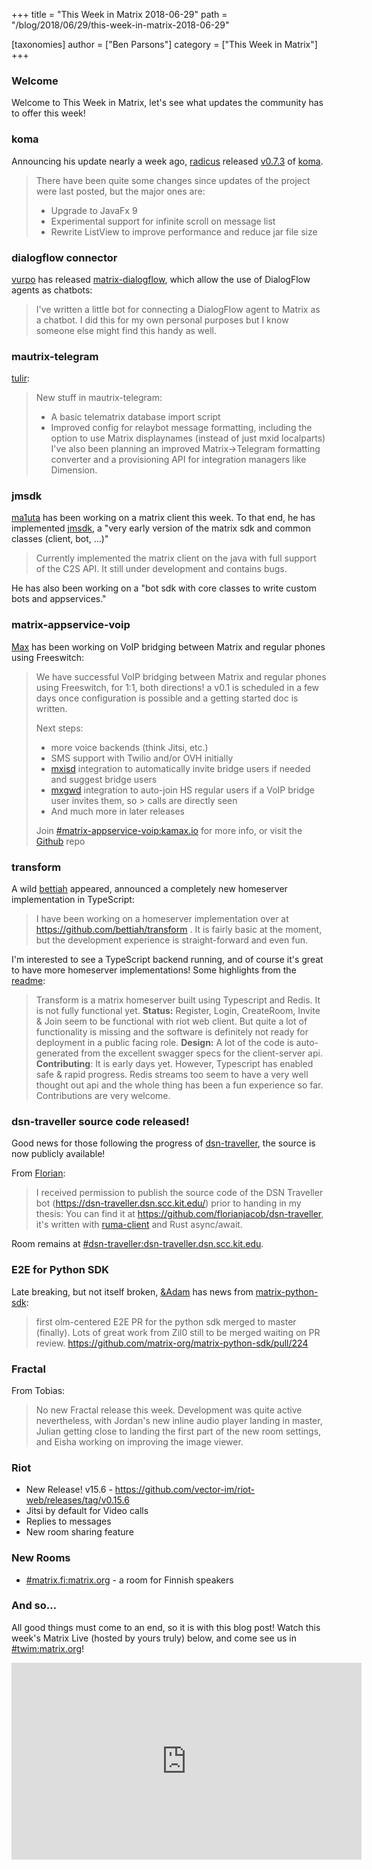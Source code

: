 +++
title = "This Week in Matrix 2018-06-29"
path = "/blog/2018/06/29/this-week-in-matrix-2018-06-29"

[taxonomies]
author = ["Ben Parsons"]
category = ["This Week in Matrix"]
+++

### Welcome

Welcome to This Week in Matrix, let's see what updates the community has to offer this week!

### koma

Announcing his update nearly a week ago, <a href="https://matrix.to/#/@radicus:matrix.org">radicus</a> released <a href="https://github.com/koma-im/koma/releases/tag/0.7.3">v0.7.3</a> of <a href="https://github.com/koma-im/koma/">koma</a>.
<blockquote>There have been quite some changes since updates of the project were last posted, but the major ones are:
<ul>
 	<li>Upgrade to JavaFx 9</li>
 	<li>Experimental support for infinite scroll on message list</li>
 	<li>Rewrite ListView to improve performance and reduce jar file size</li>
</ul>
</blockquote>

### dialogflow connector

<a href="https://matrix.to/#/@vurpo:vurpo.fi">vurpo</a> has released <a href="https://gitlab.com/vurpo/matrix-dialogflow">matrix-dialogflow</a>, which allow the use of DialogFlow agents as chatbots:
<blockquote>I've written a little bot for connecting a DialogFlow agent to Matrix as a chatbot. I did this for my own personal purposes but I know someone else might find this handy as well.</blockquote>

### mautrix-telegram

<a href="@tulir:maunium.net">tulir</a>:
<blockquote>New stuff in mautrix-telegram:
<ul>
 	<li>A basic telematrix database import script</li>
 	<li>Improved config for relaybot message formatting, including the option to use Matrix displaynames (instead of just mxid localparts)
I've also been planning an improved Matrix-&gt;Telegram formatting converter and a provisioning API for integration managers like Dimension.</li>
</ul>
</blockquote>

### jmsdk

<a href="https://matrix.to/#/@ma1uta:matrix.org">ma1uta</a> has been working on a matrix client this week. To that end, he has implemented <a href="https://github.com/ma1uta/jmsdk">jmsdk</a>, a "very early version of the matrix sdk and common classes (client, bot, …)"
<blockquote>Currently implemented the matrix client on the java with full support of the C2S API. It still under development and contains bugs.</blockquote>
He has also been working on a "bot sdk with core classes to write custom bots and appservices."

### matrix-appservice-voip</a>

<a href="https://matrix.to/#/@max:kamax.io">Max</a> has been working on VoIP bridging between Matrix and regular phones using Freeswitch:
<blockquote>We have successful VoIP bridging between Matrix and regular phones using Freeswitch, for 1:1, both directions! a v0.1 is scheduled in a few days once configuration is possible and a getting started doc is written.

Next steps:
<ul>
 	<li>more voice backends (think Jitsi, etc.)</li>
 	<li>SMS support with Twilio and/or OVH initially</li>
 	<li><a href="https://github.com/kamax-io/mxisd">mxisd</a> integration to automatically invite bridge users if needed and suggest bridge users</li>
 	<li><a href="https://github.com/kamax-io/mxhsd">mxgwd</a> integration to auto-join HS regular users if a VoIP bridge user invites them, so &gt; calls are directly seen</li>
 	<li>And much more in later releases</li>
</ul>
Join <a href="https://matrix.to/#/#matrix-appservice-voip:kamax.io">#matrix-appservice-voip:kamax.io</a> for more info, or visit the <a href="https://github.com/kamax-io/matrix-appservice-voip">Github</a> repo</blockquote>

### transform

A wild <a href="https://matrix.to/#/@bettiah:matrix.org">bettiah</a> appeared, announced a completely new homeserver implementation in TypeScript:
<blockquote>I have been working on a homeserver implementation over at <a href="https://github.com/bettiah/transform">https://github.com/bettiah/transform</a> . It is fairly basic at the moment, but the development experience is straight-forward and even fun.</blockquote>
I'm interested to see a TypeScript backend running, and of course it's great to have more homeserver implementations! Some highlights from the <a href="https://github.com/bettiah/transform">readme</a>:
<blockquote>Transform is a matrix homeserver built using Typescript and Redis. It is not fully functional yet.
<strong>Status:</strong> Register, Login, CreateRoom, Invite &amp; Join seem to be functional with riot web client. But quite a lot of functionality is missing and the software is definitely not ready for deployment in a public facing role.
<strong>Design:</strong> A lot of the code is auto-generated from the excellent swagger specs for the client-server api.
<strong>Contributing</strong>: It is early days yet. However, Typescript has enabled safe &amp; rapid progress. Redis streams too seem to have a very well thought out api and the whole thing has been a fun experience so far. Contributions are very welcome.</blockquote>

### dsn-traveller source code released!

Good news for those following the progress of <a href="https://dsn-traveller.dsn.scc.kit.edu/">dsn-traveller</a>, the source is now publicly available!

From <a href="https://matrix.to/#/@florianjacob:matrix.org">Florian</a>:
<blockquote>I received permission to publish the source code of the DSN Traveller bot (<a href="https://dsn-traveller.dsn.scc.kit.edu/">https://dsn-traveller.dsn.scc.kit.edu/</a>) prior to handing in my thesis: You can find it at <a href="https://github.com/florianjacob/dsn-traveller">https://github.com/florianjacob/dsn-traveller</a>, it's written with <a href="https://github.com/ruma/ruma-client">ruma-client</a> and Rust async/await.</blockquote>
Room remains at <a href="https://matrix.to/#/#dsn-traveller:dsn-traveller.dsn.scc.kit.edu">#dsn-traveller:dsn-traveller.dsn.scc.kit.edu</a>.

### E2E for Python SDK

Late breaking, but not itself broken, <a href="https://matrix.to/#/@adam:thebeckmeyers.xyz">&amp;Adam</a> has news from <a href="https://github.com/matrix-org/matrix-python-sdk">matrix-python-sdk</a>:
<blockquote>first olm-centered E2E PR for the python sdk merged to master (finally). Lots of great work from Zil0 still to be merged waiting on PR review. <a href="https://github.com/matrix-org/matrix-python-sdk/pull/224">https://github.com/matrix-org/matrix-python-sdk/pull/224</a></blockquote>

### Fractal

<p>From Tobias: </p>

<blockquote>
  <p>No new Fractal release this week. Development was quite active nevertheless, with Jordan's new inline audio player landing in master, Julian getting close to landing the first part of the new room settings, and Eisha working on improving the image viewer.</p>
</blockquote>

### Riot

<ul>
 	<li>New Release! v15.6 - <a href="https://github.com/vector-im/riot-web/releases/tag/v0.15.6">https://github.com/vector-im/riot-web/releases/tag/v0.15.6</a></li>
 	<li>Jitsi by default for Video calls</li>
 	<li>Replies to messages</li>
 	<li>New room sharing feature</li>
</ul>

### New Rooms

<ul>
 	<li><a href="https://matrix.to/#/#matrix.fi:matrix.org">#matrix.fi:matrix.org</a> - a room for Finnish speakers</li>
</ul>

### And so…

All good things must come to an end, so it is with this blog post! Watch this week's Matrix Live (hosted by yours truly) below, and come see us in <a href="https://matrix.to/#/#TWIM:matrix.org">#twim:matrix.org</a>!

<div class="video-container"><iframe src="https://www.youtube.com/embed/JWUcLJ8ueRk" width="560" height="315" frameBorder="0" allowFullScreen="allowfullscreen"></iframe></div>
